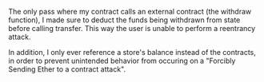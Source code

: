 The only pass where my contract calls an external contract (the withdraw function),  I made sure to deduct the funds being withdrawn from state before calling transfer.  This way the user is unable to perform a reentrancy attack.

In addition, I only ever reference a store's balance instead of the contracts, in order to prevent unintended behavior from occuring on a "Forcibly Sending Ether to a contract attack".